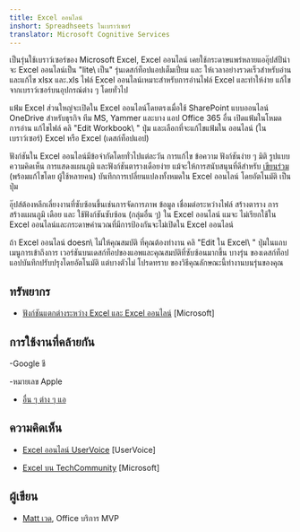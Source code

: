 ```yaml
---
title: Excel ออนไลน์
inshort: Spreadhseets ในเบราว์เซอร์
translator: Microsoft Cognitive Services
---
```


เป็นรุ่นใช้เบราว์เซอร์ของ Microsoft Excel, Excel ออนไลน์
เคยใช้กระดาษแพร่หลายแออุ๊ปส์ปีน่าจะ Excel
ออนไลน์เป็น \"lite\ เป็น" รุ่นเดสก์ท็อปแอปเต็มเปี่ยม และ
ให้เวลาอย่างรวดเร็วสำหรับอ่าน และแก้ไข xlsx และ.xls
ไฟล์ Excel ออนไลน์เหมาะสำหรับการอ่านไฟล์ Excel และทำให้ง่าย
แก้ไขจากเบราว์เซอร์บนอุปกรณ์ต่าง ๆ โดยทั่วไป

แฟ้ม Excel ส่วนใหญ่จะเปิดใน Excel ออนไลน์โดยตรงเมื่อใช้
SharePoint แบบออนไลน์ OneDrive สำหรับธุรกิจ ทีม MS, Yammer และบาง
แอป Office 365 อื่น เปิดแฟ้มในโหมดการอ่าน แก้ไขไฟล์
คลิ \"Edit Workbook\ " ปุ่ม และเลือกที่จะแก้ไขแฟ้มใน
ออนไลน์ (ในเบราว์เซอร์) Excel หรือ Excel (เดสก์ท็อปแอป)

ฟังก์ชันใน Excel ออนไลน์มีข้อจำกัดโดยทั่วไปแต่ละวัน
การแก้ไข ข้อความ ฟังก์ชันง่าย ๆ มิติ รูปแบบ
ความคิดเห็น การแสดงแผนภูมิ และฟังก์ชันตารางเดือยง่าย
แม้จะให้การสนับสนุนที่ดีสำหรับ
[เขียนร่วม](http://icsh.pt/CoAuthoring) (พร้อมแก้ไขโดย
ผู้ใช้หลายคน) บันทึกการเปลี่ยนแปลงทั้งหมดใน Excel ออนไลน์
โดยอัตโนมัติ เป็นปุ่ม

อุ๊ปส์ต้องหลีกเลี่ยงงานที่ซับซ้อนขึ้นเช่นการจัดการภาพ ข้อมูล
เชื่อมต่อระหว่างไฟล์ สร้างตาราง การสร้างแผนภูมิ เดือย และ
ใช้ฟังก์ชันซับซ้อน (กลุ่มอื่น ๆ) ใน Excel ออนไลน์ แมจะ
ไม่เรียกใช้ใน Excel ออนไลน์และกระดาษคำนวณที่มีการป้องกันจะไม่เปิดใน
Excel ออนไลน์

ถ้า Excel ออนไลน์ doesn\ ไม่ให้คุณสมบัติ ที่คุณต้องทำงาน
คลิ \"Edit ใน Excel\ " ปุ่มในแถบเมนูการเข้าถึงการ
เวอร์ชันบนเดสก์ท็อปของแอพและคุณสมบัติที่ซับซ้อนมากขึ้น บางรุ่น
ของเดสก์ท็อปแอปบันทึกปรับปรุงโดยอัตโนมัติ แต่บางตัวไม่ โปรดทราบ
ของวิธีคุณลักษณะนี้ทำงานบนรุ่นของคุณ

ทรัพยากร
---------

- [ฟังก์ชันแตกต่างระหว่าง Excel และ Excel
    ออนไลน์](https://support.office.com/en-us/article/Differences-between-using-a-workbook-in-the-browser-and-in-Excel-F0DC28ED-B85D-4E1D-BE6D-5878005DB3B6)
    \[Microsoft\]

การใช้งานที่คล้ายกัน
--------------------

-Google ชี

-หมายเลข Apple

- [อื่น ๆ ต่าง ๆ
    แอ](https://en.wikipedia.org/wiki/List_of_spreadsheet_software#Online_spreadsheets)

ความคิดเห็น
---------

- [Excel ออนไลน์ UserVoice](https://excel.uservoice.com/forums/274580-excel-online)
    \[UserVoice\]

- [Excel บน TechCommunity](https://techcommunity.microsoft.com/t5/Word/ct-p/Word)
    \[Microsoft\]

ผู้เขียน
---------

- [Matt เวด](https://www.linkedin.com/in/thatmattwade/), Office บริการ MVP


